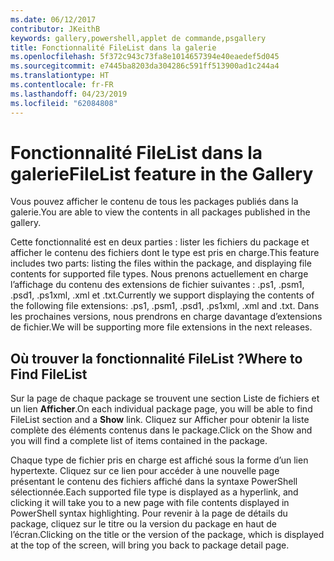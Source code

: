```yaml
---
ms.date: 06/12/2017
contributor: JKeithB
keywords: gallery,powershell,applet de commande,psgallery
title: Fonctionnalité FileList dans la galerie
ms.openlocfilehash: 5f372c943c73fa8e1014657394e40eaedef5d045
ms.sourcegitcommit: e7445ba8203da304286c591ff513900ad1c244a4
ms.translationtype: HT
ms.contentlocale: fr-FR
ms.lasthandoff: 04/23/2019
ms.locfileid: "62084808"
---
```

# <a name="filelist-feature-in-the-gallery"></a><span data-ttu-id="e2732-103">Fonctionnalité FileList dans la galerie</span><span class="sxs-lookup"><span data-stu-id="e2732-103">FileList feature in the Gallery</span></span>

<span data-ttu-id="e2732-104">Vous pouvez afficher le contenu de tous les packages publiés dans la galerie.</span><span class="sxs-lookup"><span data-stu-id="e2732-104">You are able to view the contents in all packages published in the gallery.</span></span>

<span data-ttu-id="e2732-105">Cette fonctionnalité est en deux parties : lister les fichiers du package et afficher le contenu des fichiers dont le type est pris en charge.</span><span class="sxs-lookup"><span data-stu-id="e2732-105">This feature includes two parts: listing the files within the package, and displaying file contents for supported file types.</span></span> <span data-ttu-id="e2732-106">Nous prenons actuellement en charge l’affichage du contenu des extensions de fichier suivantes : .ps1, .psm1, .psd1, .ps1xml, .xml et .txt.</span><span class="sxs-lookup"><span data-stu-id="e2732-106">Currently we support displaying the contents of the following file extensions: .ps1, .psm1, .psd1, .ps1xml, .xml and .txt.</span></span> <span data-ttu-id="e2732-107">Dans les prochaines versions, nous prendrons en charge davantage d’extensions de fichier.</span><span class="sxs-lookup"><span data-stu-id="e2732-107">We will be supporting more file extensions in the next releases.</span></span>

## <a name="where-to-find-filelist"></a><span data-ttu-id="e2732-108">Où trouver la fonctionnalité FileList ?</span><span class="sxs-lookup"><span data-stu-id="e2732-108">Where to Find FileList</span></span>

<span data-ttu-id="e2732-109">Sur la page de chaque package se trouvent une section Liste de fichiers et un lien **Afficher**.</span><span class="sxs-lookup"><span data-stu-id="e2732-109">On each individual package page, you will be able to find FileList section and a **Show** link.</span></span> <span data-ttu-id="e2732-110">Cliquez sur Afficher pour obtenir la liste complète des éléments contenus dans le package.</span><span class="sxs-lookup"><span data-stu-id="e2732-110">Click on the Show and you will find a complete list of items contained in the package.</span></span>

<span data-ttu-id="e2732-111">Chaque type de fichier pris en charge est affiché sous la forme d’un lien hypertexte. Cliquez sur ce lien pour accéder à une nouvelle page présentant le contenu des fichiers affiché dans la syntaxe PowerShell sélectionnée.</span><span class="sxs-lookup"><span data-stu-id="e2732-111">Each supported file type is displayed as a hyperlink, and clicking it will take you to a new page with file contents displayed in PowerShell syntax highlighting.</span></span> <span data-ttu-id="e2732-112">Pour revenir à la page de détails du package, cliquez sur le titre ou la version du package en haut de l’écran.</span><span class="sxs-lookup"><span data-stu-id="e2732-112">Clicking on the title or the version of the package, which is displayed at the top of the screen, will bring you back to package detail page.</span></span>
